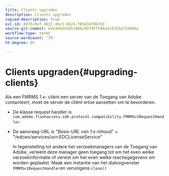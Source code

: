 ```yaml
---
title: Clients upgraden
description: Clients upgraden
copied-description: true
exl-id: 0476c9ef-3622-4bc5-bb24-f8543470b7d3
source-git-commit: be43bbbd1051886c8979ff590a3197b2a7249b6a
workflow-type: tm+mt
source-wordcount: '75'
ht-degree: 0%

---
```


# Clients upgraden{#upgrading-clients}

Als een FMRMS 1.x- cliënt een server van de Toegang van Adobe contacteert, moet de server de cliënt ertoe aanzetten om te bevorderen.

* De klasse request handler is `com.adobe.flashaccess.sdk.protocol.compatibility.FMRMSv1RequestHandler`.
* De aanvraag-URL is &quot;*Basis-URL van 1.x-inhoud*&quot; + &quot;/edcws/services/urn:EDCLicenseService&quot;

   In tegenstelling tot andere het verzoekmanagers van de Toegang van Adobe, verleent deze manager geen toegang tot om het even welke verzoekinformatie of vereist om het even welke reactiegegevens om worden geplaatst. Maak een instantie van het dialoogvenster `FMRMSv1RequestHandler`en vervolgens `close()`

